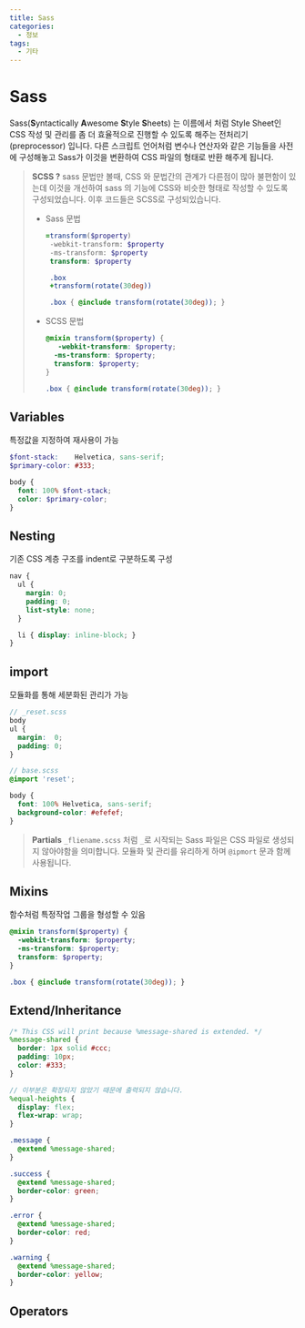 ```yaml
---
title: Sass
categories: 
  - 정보
tags: 
  - 기타
---
```

# Sass
Sass(**S**yntactically **A**wesome **S**tyle **S**heets) 는 이름에서 처럼 Style Sheet인 CSS 작성 및 관리를 좀 더 효율적으로 진행할 수 있도록 해주는 전처리기(preprocessor) 입니다. 다른 스크립트 언어처럼 변수나 연산자와 같은 기능들을 사전에 구성해놓고 Sass가 이것을 변환하여 CSS 파일의 형태로 반환 해주게 됩니다.

> **SCSS ?**
> sass 문법만 볼때, CSS 와 문법간의 관계가 다른점이 많아 불편함이 있는데 이것을 개선하여 sass 의 기능에 CSS와 비슷한 형태로 작성할 수 있도록 구성되었습니다. 이후 코드들은 SCSS로 구성되있습니다.
> - Sass 문법
>    ```sass
>    =transform($property)
>     -webkit-transform: $property
>     -ms-transform: $property
>     transform: $property
>
>     .box
>     +transform(rotate(30deg))
>
>     .box { @include transform(rotate(30deg)); }
>     ```
> - SCSS 문법
>     ```scss
>     @mixin transform($property) {
>        -webkit-transform: $property;
>       -ms-transform: $property;
>       transform: $property;
>     }
>    
>     .box { @include transform(rotate(30deg)); }
>     ```

## Variables
특정값을 지정하여 재사용이 가능
```scss
$font-stack:    Helvetica, sans-serif;
$primary-color: #333;

body {
  font: 100% $font-stack;
  color: $primary-color;
}
```

## Nesting
기존 CSS 계층 구조를 indent로 구분하도록 구성
```scss
nav {
  ul {
    margin: 0;
    padding: 0;
    list-style: none;
  }

  li { display: inline-block; }
}
```

## import
모듈화를 통해 세분화된 관리가 가능
```scss
// _reset.scss
body
ul {
  margin:  0;
  padding: 0;
}
```
```scss
// base.scss
@import 'reset';

body {
  font: 100% Helvetica, sans-serif;
  background-color: #efefef;
}
```
> **Partials**
> `_fliename.scss` 처럼 `_`로 시작되는 Sass 파일은 CSS 파일로 생성되지 않아야함을 의미합니다. 모듈화 및 관리를 유리하게 하며 `@ipmort` 문과 함께 사용됩니다.

## Mixins
함수처럼 특정작업 그룹을 형성할 수 있음
```scss
@mixin transform($property) {
  -webkit-transform: $property;
  -ms-transform: $property;
  transform: $property;
}

.box { @include transform(rotate(30deg)); }
```

## Extend/Inheritance

```scss
/* This CSS will print because %message-shared is extended. */
%message-shared {
  border: 1px solid #ccc;
  padding: 10px;
  color: #333;
}

// 이부분은 확장되지 않았기 때문에 출력되지 않습니다.
%equal-heights {
  display: flex;
  flex-wrap: wrap;
}

.message {
  @extend %message-shared;
}

.success {
  @extend %message-shared;
  border-color: green;
}

.error {
  @extend %message-shared;
  border-color: red;
}

.warning {
  @extend %message-shared;
  border-color: yellow;
}
```

## Operators
<!--stackedit_data:
eyJoaXN0b3J5IjpbMTgwMjQ0NTg1NiwxNzE3NTQyNTI3LC01NT
cyODYzMDcsMTE3NjA1NDU0NSwtNjYzMzI2NDJdfQ==
-->